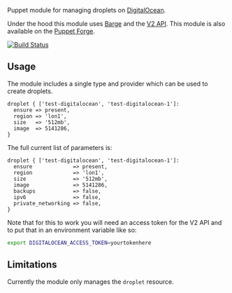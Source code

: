 Puppet module for managing droplets on
[DigitalOcean](https://www.digitalocean.com/?refcode=69ef0beac642).

Under the hood this module uses [Barge](https://github.com/boats/barge)
and the [V2 API](https://developers.digitalocean.com/v2). This module is also available on the [Puppet
Forge](https://forge.puppetlabs.com/garethr/digitalocean).

[![Build
Status](https://secure.travis-ci.org/garethr/garethr-digitalocean.png)](http://travis-ci.org/garethr/garethr-digitalocean)

## Usage

The module includes a single type and provider which can be used to
create droplets.

```puppet
droplet { ['test-digitalocean', 'test-digitalocean-1']:
  ensure => present,
  region => 'lon1',
  size   => '512mb',
  image  => 5141286,
}
```

The full current list of parameters is:

```puppet
droplet { ['test-digitalocean', 'test-digitalocean-1']:
  ensure             => present,
  region             => 'lon1',
  size               => '512mb',
  image              => 5141286,
  backups            => false,
  ipv6               => false,
  private_networking => false,
}
```

Note that for this to work you will need an access token for the V2 API
and to put that in an environment variable like so:

```bash
export DIGITALOCEAN_ACCESS_TOKEN=yourtokenhere
```

## Limitations

Currently the module only manages the `droplet` resource.
